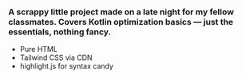 ### A scrappy little project made on a late night for my fellow classmates. Covers Kotlin optimization basics — just the essentials, nothing fancy.

 - Pure HTML
 - Tailwind CSS via CDN
 - highlight.js for syntax candy
